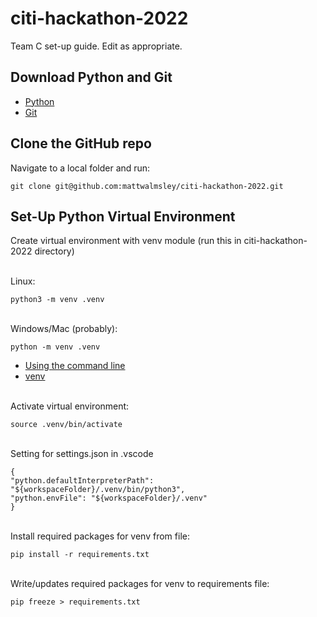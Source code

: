 # citi-hackathon-2022
Team C set-up guide. Edit as appropriate.

## Download Python and Git
- [Python](https://www.python.org/downloads/)
- [Git](https://github.com/git-guides/install-git)

## Clone the GitHub repo
Navigate to a local folder and run:

    git clone git@github.com:mattwalmsley/citi-hackathon-2022.git

## Set-Up Python Virtual Environment

Create virtual environment with venv module (run this in citi-hackathon-2022 directory)

<br>
Linux:

    python3 -m venv .venv

<br>
Windows/Mac (probably):

    python -m venv .venv

- [Using the command line](https://docs.python.org/3/using/cmdline)
- [venv](https://docs.python.org/3/library/venv.html)

<br>
Activate virtual environment:

    source .venv/bin/activate

<br>
Setting for settings.json in .vscode

    {
    "python.defaultInterpreterPath": "${workspaceFolder}/.venv/bin/python3",
    "python.envFile": "${workspaceFolder}/.venv"
    }

<br>
Install required packages for venv from file:

    pip install -r requirements.txt

<br>
Write/updates required packages for venv to requirements file:

    pip freeze > requirements.txt
